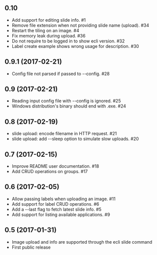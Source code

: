 ## 0.10

- Add support for editing slide info. #1
- Remove file extension when not providing slide name (upload). #34
- Restart the tiling on an image. #4
- Fix memory leak during upload. #36
- Do not require to be logged in to show ecli version. #32
- Label create example shows wrong usage for description. #30

## 0.9.1 (2017-02-21)

- Config file not parsed if passed to --config. #28

## 0.9 (2017-02-21)

- Reading input config file with --config is ignored. #25
- Windows distribution's binary should end with .exe. #24

## 0.8 (2017-02-19)

- slide upload: encode filename in HTTP request. #21
- slide upload: add --sleep option to simulate slow uploads. #20

## 0.7 (2017-02-15)

- Improve README user documentation. #18
- Add CRUD operations on groups. #17

## 0.6 (2017-02-05)

- Allow passing labels when uploading an image. #11
- Add support for label CRUD operations. #6
- Add a --last flag to fetch latest slide info. #5
- Add support for listing available applications. #9

## 0.5 (2017-01-31)

- Image upload and info are supported through the ecli slide command
- First public release
